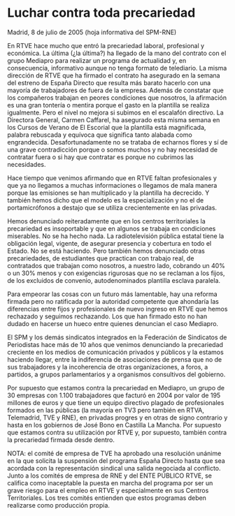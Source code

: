 # Luchar contra toda precariedad

Madrid, 8 de julio de 2005 (hoja informativa del SPM-RNE)

En RTVE hace mucho que entró la precariedad laboral, profesional y económica. La última (¿la última?) ha llegado de la mano del contrato con el grupo Mediapro para realizar un programa de actualidad y, en consecuencia, informativo aunque no tenga formato de telediario. La misma dirección de RTVE que ha firmado el contrato ha asegurado en la semana del estreno de España Directo que resulta más barato hacerlo con una mayoría de trabajadores de fuera de la empresa. Además de constatar que los compañeros trabajan en peores condiciones que nosotros, la afirmación es una gran tontería o mentira porque el gasto en la plantilla se realiza igualmente. Pero el nivel no mejora si subimos en el escalafón directivo. La Directora General, Carmen Caffarel, ha asegurado esta misma semana en los Cursos de Verano de El Escorial que la plantilla está magnificada, palabra rebuscada y equívoca que significa tanto alabada como engrandecida. Desafortunadamente no se trataba de echarnos flores y sí de una grave contradicción porque o somos muchos y no hay necesidad de contratar fuera o si hay que contratar es porque no cubrimos las necesidades.

Hace tiempo que venimos afirmando que en RTVE faltan profesionales y que ya no llegamos a muchas informaciones o llegamos de mala manera porque las emisiones se han multiplicado y la plantilla ha decrecido. Y también hemos dicho que el modelo es la especialización y no el de portamicrófonos a destajo que se utiliza crecientemente en las privadas.

Hemos denunciado reiteradamente que en los centros territoriales la precariedad es insoportable y que en algunos se trabaja en condiciones miserables. No se ha hecho nada. La radiotelevisión pública estatal tiene la obligación legal, vigente, de asegurar presencia y cobertura en todo el Estado. No se está haciendo. 
Pero también hemos denunciado otras precariedades, de estudiantes que practican con trabajo real, de contratados que trabajan como nosotros, a nuestro lado, cobrando un 40% o un 30% menos y con exigencias rigurosas que no se reclaman a los fijos, de los excluidos de convenio, autodenominados plantilla esclava paralela.

Para empeorar las cosas con un futuro más lamentable, hay una reforma firmada pero no ratificada por la autoridad competente que ahondaría las diferencias entre fijos y profesionales de nuevo ingreso en RTVE que hemos rechazado y seguimos rechazando. Los que han firmado esto no han dudado en hacerse un hueco entre quienes denuncian el caso Mediapro.

El SPM y los demás sindicatos integrados en la Federación de Sindicatos de Periodistas hace más de 10 años que venimos denunciando la precariedad creciente en los medios de comunicación privados y públicos y la estamos haciendo llegar, entre la indiferencia de asociaciones de prensa que no de sus trabajadores y la incoherencia de otras organizaciones, a foros, a partidos, a grupos parlamentarios y a organismos consultivos del gobierno.

Por supuesto que estamos contra la precariedad en Mediapro, un grupo de 30 empresas con 1.100 trabajadores que facturó en 2004 por valor de 195 millones de euros y que tiene un equipo directivo plagado de profesionales formados en las públicas (la mayoría en TV3 pero también en RTVA, Telemadrid, TVE y RNE), en privadas progres y en otras de signo contrario y hasta en los gobiernos de José Bono en Castilla La Mancha. Por supuesto que estamos contra su utilización por RTVE y, por supuesto, también contra la precariedad firmada desde dentro.

NOTA: el comité de empresa de TVE ha aprobado una resolución unánime en la que solicita la suspensión del programa España Directo hasta que sea acordada con la representación sindical una salida negociada al conflicto. Junto a los comités de empresa de RNE y del ENTE PÚBLICO RTVE, se califica como inaceptable la puesta en marcha del programa por ser un grave riesgo para el empleo en RTVE y especialmente en sus Centros Territoriales. Los tres comités entienden que estos programas deben realizarse como producción propia.
